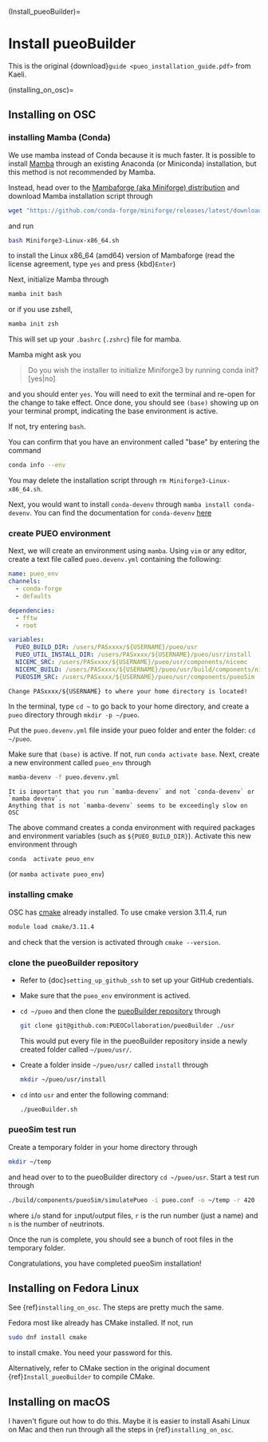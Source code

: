 (Install_pueoBuilder)=
# Install pueoBuilder

This is the original {download}`guide <pueo_installation_guide.pdf>` from Kaeli.

(installing_on_osc)=
## Installing on OSC

### installing Mamba (Conda)

We use mamba instead of Conda because it is much faster.
It is possible to install [Mamba](https://mamba.readthedocs.io/en/latest/>) through
an existing Anaconda (or Miniconda) installation, but this method is not recommended by Mamba.

Instead, head over to the 
[Mambaforge (aka Miniforge) distribution](https://github.com/conda-forge/miniforge#mambaforge)
and download Mamba installation script through
```bash
wget "https://github.com/conda-forge/miniforge/releases/latest/download/Miniforge3-Linux-x86_64.sh"
```
and run
```bash
bash Miniforge3-Linux-x86_64.sh
```
to install the Linux x86_64 (amd64) version of Mambaforge (read the license agreement,
type `yes` and press {kbd}`Enter`)

Next, initialize Mamba through
```bash
mamba init bash
```
or if you use zshell,
```bash
mamba init zsh
```
This will set up your `.bashrc` (`.zshrc`) file for mamba.

Mamba might ask you
> Do you wish the installer to initialize Miniforge3 by running conda init? [yes|no]

and you should enter `yes`.
You will need to exit the terminal and re-open for the change to take effect.
Once done, you should see `(base)` showing up on your terminal prompt, indicating the base
environment is active.

If not, try entering 
`bash`.

You can confirm that you have an environment called "base" by entering the command
```bash
conda info --env
```

You may delete the installation script through
`rm Miniforge3-Linux-x86_64.sh`.

Next, you would want to install `conda-devenv` through 
`mamba install conda-devenv`. You can find the documentation for `conda-devenv` 
[here](https://github.com/conda-forge/miniforge/releases/latest/download/Miniforge3-Linux-x86_64.sh)


### create PUEO environment

Next, we will create an environment using `mamba`.
Using `vim` or any editor, create a text file called `pueo.devenv.yml` containing the following:
```yaml
name: pueo_env
channels:
  - conda-forge
  - defaults

dependencies:
  - fftw
  - root

variables:
  PUEO_BUILD_DIR: /users/PASxxxx/${USERNAME}/pueo/usr
  PUEO_UTIL_INSTALL_DIR: /users/PASxxxx/${USERNAME}/pueo/usr/install
  NICEMC_SRC: /users/PASxxxx/${USERNAME}/pueo/usr/components/nicemc
  NICEMC_BUILD: /users/PASxxxx/${USERNAME}/pueo/usr/build/components/nicemc
  PUEOSIM_SRC: /users/PASxxxx/${USERNAME}/pueo/usr/components/pueoSim
```
```{important}
Change PASxxxx/${USERNAME} to where your home directory is located!
```

In the terminal, type `cd ~` to go back to your home directory, and create a `pueo` directory
through `mkdir -p ~/pueo`.

Put the `pueo.devenv.yml` file inside your pueo folder and enter the folder: `cd ~/pueo`.

Make sure that `(base)` is active. If not, run `conda activate base`.
Next, create a new environment called `pueo_env` through 
```bash
mamba-devenv -f pueo.devenv.yml
```

```{important}
It is important that you run `mamba-devenv` and not `conda-devenv` or `mamba devenv`.
Anything that is not `mamba-devenv` seems to be exceedingly slow on OSC
```

The above command creates a conda environment with required packages and environment variables
(such as `${PUEO_BUILD_DIR}`). Activate this new environment through
```bash
conda  activate peuo_env
```
(or `mamba activate pueo_env`)

### installing cmake

OSC has [cmake](https://www.osc.edu/resources/available_software/software_list/cmake) 
already installed. To use cmake version 3.11.4, run
```bash
module load cmake/3.11.4
```
and check that the version is activated through `cmake --version`.

### clone the pueoBuilder repository

+  Refer to {doc}`setting_up_github_ssh` to set up your GitHub credentials.

+  Make sure that the `pueo_env` environment is actived.

+  `cd ~/pueo` and then clone the 
    [pueoBuilder repository](https://github.com/PUEOCollaboration/pueoBuilder)
    through
    ```bash
    git clone git@github.com:PUEOCollaboration/pueoBuilder ./usr
    ```
    This would put every file in the pueoBuilder repository inside a newly created 
    folder called `~/pueo/usr/`.

+   Create a folder inside `~/pueo/usr/` called `install` through
    ```bash
    mkdir ~/pueo/usr/install
    ```

+  `cd` into `usr` and enter the following command:
    ```bash
    ./pueoBuilder.sh
    ```

### pueoSim test run
Create a temporary folder in your home directory through
```bash
mkdir ~/temp
```
and head over to to the pueoBuilder directory `cd ~/pueo/usr`. Start a test run through
```bash
./build/components/pueoSim/simulatePueo -i pueo.conf -o ~/temp -r 420 -n 50
```
where `i`/`o` stand for `i`nput/`o`utput files, `r` is the run number (just a name) and
`n` is the number of `n`eutrinots.

Once the run is complete, you should see a bunch of root files in the temporary folder.

Congratulations, you have completed pueoSim installation!


## Installing on Fedora Linux

See {ref}`installing_on_osc`. 
The steps are pretty much the same.

Fedora most like already has CMake installed. If not, run
```bash
sudo dnf install cmake
```
to install cmake. You need your password for this.

Alternatively, refer to CMake section in the original document 
{ref}`Install_pueoBuilder` to compile CMake.

## Installing on macOS

I haven't figure out how to do this.
Maybe it is easier to install Asahi Linux on Mac and then run through all the steps in
{ref}`installing_on_osc`.



